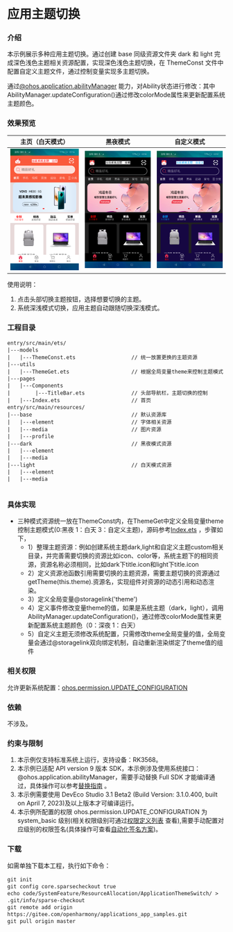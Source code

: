 # 应用主题切换


### 介绍


本示例展示多种应用主题切换。通过创建 base 同级资源文件夹 dark 和 light 完成深色浅色主题相关资源配置，实现深色浅色主题切换，在 ThemeConst 文件中配置自定义主题文件，通过控制变量实现多主题切换。

通过[@ohos.application.abilityManager](https://gitee.com/openharmony/docs/blob/master/zh-cn/application-dev/reference/apis-ability-kit/js-apis-application-abilityManager-sys.md) 能力，对Ability状态进行修改：其中AbilityManager.updateConfiguration()通过修改colorMode属性来更新配置系统主题颜色。


### 效果预览

|                   **主页（白天模式）**                |             **黑夜模式**           |             **自定义模式**              |
| :---------------------------------------: | :---------------------------------------: |:----------------------------------:|
| ![](screenshots/devices/light.png)| ![](screenshots/devices/dark.png)| ![](screenshots/devices/blue.png)  |

使用说明：

1. 点击头部切换主题按钮，选择想要切换的主题。
2. 系统深浅模式切换，应用主题自动跟随切换深浅模式。

### 工程目录

```
entry/src/main/ets/
|---models
|   |---ThemeConst.ets                  // 统一放置更换的主题资源
|---utils
|   |---ThemeGet.ets                    // 根据全局变量theme来控制主题模式
|---pages
|   |---Components
|        |---TitleBar.ets               // 头部导航栏，主题切换的控制
|   |---Index.ets                       // 首页
entry/src/main/resources/
|---base                                // 默认资源库
|   |---element                         // 字体相关资源
|   |---media                           // 图片资源
|   |---profile                        
|---dark                                // 黑夜模式资源
|   |---element                         
|   |---media                           
|---light                               // 白天模式资源
|   |---element                         
|   |---media                           


```



### 具体实现
* 三种模式资源统一放在ThemeConst内，在ThemeGet中定义全局变量theme控制主题模式(0:黑夜 1：白天 3：自定义主题)，源码参考[Index.ets](entry/src/main/ets/pages/Index.ets) ，步骤如下，
  * 1）整理主题资源：例如创建系统主题dark,light和自定义主题custom相关目录，并完善需要切换的资源比如icon、color等，系统主题下的相同资源，资源名称必须相同，比如dark下title.icon和light下title.icon
  * 2）定义资源池函数引用需要切换的主题资源，需要主题切换的资源通过getTheme(this.theme).资源名，实现组件对资源的动态引用和动态渲染。
  * 3）定义全局变量@storagelink('theme')
  * 4）定义事件修改变量theme的值，如果是系统主题（dark，light），调用AbilityManager.updateConfiguration()，通过修改colorMode属性来更新配置系统主题颜色（0：深夜 1：白天）
  * 5）自定义主题无须修改系统配置，只需修改theme全局变量的值，全局变量会通过@storagelink双向绑定机制，自动重新渲染绑定了theme值的组件




### 相关权限

允许更新系统配置：[ohos.permission.UPDATE_CONFIGURATION](https://gitee.com/openharmony/docs/blob/master/zh-cn/application-dev/security/AccessToken/permissions-for-system-apps.md#ohospermissionupdate_configuration)

### 依赖

不涉及。

### 约束与限制

1. 本示例仅支持标准系统上运行，支持设备：RK3568。
2. 本示例已适配 API version 9 版本 SDK，本示例涉及使用系统接口：@ohos.application.abilityManager，需要手动替换 Full SDK 才能编译通过，具体操作可以参考[替换指南](https://gitee.com/openharmony/docs/blob/master/zh-cn/application-dev/faqs/full-sdk-switch-guide.md) 。
3. 本示例需要使用 DevEco Studio 3.1 Beta2 (Build Version: 3.1.0.400, built on April 7, 2023)及以上版本才可编译运行。
4. 本示例所配置的权限 ohos.permission.UPDATE_CONFIGURATION 为 system_basic 级别(相关权限级别可通过[权限定义列表](https://gitee.com/openharmony/docs/blob/master/zh-cn/application-dev/security/AccessToken/permissions-for-system-apps.md) 查看),需要手动配置对应级别的权限签名(具体操作可查看[自动化签名方案](https://gitee.com/openharmony/docs/blob/master/zh-cn/application-dev/security/hapsigntool-overview.md))。

### 下载

如需单独下载本工程，执行如下命令：

````
git init
git config core.sparsecheckout true
echo code/SystemFeature/ResourceAllocation/ApplicationThemeSwitch/ > .git/info/sparse-checkout
git remote add origin https://gitee.com/openharmony/applications_app_samples.git
git pull origin master
````

